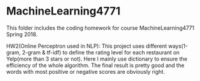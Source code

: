 # MachineLearning4771
This folder includes the coding homework for course MachineLearning4771 Spring 2018.

HW2(Online Perceptron used in NLP): This project uses different ways(1-gram, 2-gram & tf-idf) to define the rating level for each restaurant on Yelp(more than 3 stars or not). Here I mainly use dictionary to ensure the efficiency of the whole algorithm. The final result is pretty good and the words with most positive or negative scores are obviously right.
